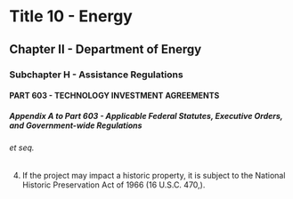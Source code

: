 
# Title 10 - Energy
## Chapter II - Department of Energy
### Subchapter H - Assistance Regulations
#### PART 603 - TECHNOLOGY INVESTMENT AGREEMENTS
##### Appendix A to Part 603 - Applicable Federal Statutes, Executive Orders, and Government-wide Regulations
###### et seq.

4. If the project may impact a historic property, it is subject to the National Historic Preservation Act of 1966 (16 U.S.C. 470,).
